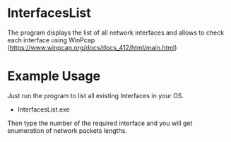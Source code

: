 # InterfacesList
The program displays the list of all network interfaces and allows to check each interface using WinPcap (https://www.winpcap.org/docs/docs_412/html/main.html) 

# Example Usage
Just run the program to list all existing Interfaces in your OS.
* InterfacesList.exe

Then type the number of the required interface and you will get enumeration of network packets lengths.

